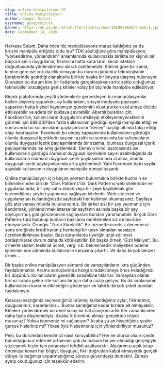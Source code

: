 ```yaml
---
slug: online-manipulasyon-27
title: Online Manipülasyon
author: Güngör Öztürk
username: gungorozturk
banner: https://ak.picdn.net/shutterstock/videos/1019939626/thumb/1.jpg
date: September 14, 2020
---
```


Herkese Selam. Daha önce hiç manipülasyona maruz kaldığınız ya da birisini manipüle ettiğiniz oldu mu? TDK sözlüğüne göre manipülasyon; "yönlendirme, yönlendirim" anlamlarında kullanılmakla birlikte bir kişinin bir başka kişinin duygularını, fikirlerini hatta kararlarını kendi istekleri doğrultusunda yönlendirmesi olarak özetlenebilir. Kimine göre bir sanat, kimine göre ise çok da etik olmayan bu durum günümüz teknolojisinin beraberinde getirdiği olanaklarla birlikte başka bir boyuta ulaşmış bulunuyor. Önceden bu durum bire bir iletişimde gerçekleşirken artık sahip olduğumuz teknolojiler aracılığıyla geniş kitleler kolay bir biçimde manipüle edilebiliyor.

Birçok platoformda çeşitli yöntemlerle gerçekleşen bu manipülasyonlar bizleri alışveriş yaparken, oy kullanırken, sosyal medyada paylaşım yaparken hatta kişisel hayatımızın gündemini oluştururken akıl almaz ölçüde etkileyebilir ve adeta bir kuklaya çevirebilir. Abartılı bulanlar için; Facebook'un, kullanıcıların duygularını etkileyip etkileyemeyeceklerini görmek için 689.000’den fazla kullanıcının gördüğü içeriği manipüle ettiği ve sonrasında bu kullanıcıların paylaşımlarını “deney” başlığı altında takip ettiği olayı hatırlayalım. Facebook bu deney kapsamında kullanıcıların gördüğü olumlu duygusal içeriklerin sayısını azalttı ve sonrasında bu kullanıcıların olumlu duygusal içerik paylaşımlarında bir azalma, olumsuz duygusal içerik paylaşımlarında ise artış gözlemledi. Deneyin ikinci aşamasında ise kullanıcıların gördüğü olumsuz duygusal içeriklerin sayısı azaltıldığında da kullanıcıların olumsuz duygusal içerik paylaşımlarında azalma, olumlu duygusal içerik paylaşımlarında artış gözlemledi. Yani Facebook hatrı sayılır sayıdaki kullanıcının duygularını manipüle etmeyi başardı.

Online manipülasyon için birçok yöntem bulunmakla birlikte bunların en bilinenlerinden biri de “Dark Patterns”dır. Dark Patterns web sitelerinde ve uygulamalarda, bir şey satın almak veya bir şeye kaydolmak gibi istemediğiniz şeyleri yapmanızı sağlayan hilelerdir. Web sitelerini ve uygulamaları kullandığınızda sayfadaki her kelimeyi okumazsınız. Sayfaya göz atıp varsayımlarda bulunursunuz. Bir şirket sizi bir şey yapmanız için kandırmak, yönlendirmek isterse bir sayfanın aslında başka bir şey söylüyormuş gibi görünmesini sağlayarak bundan yararlanabilir. Birçok Dark Patterns türü bulunup bunların bazılarını muhtemelen siz de tecrübe etmişsinizdir. Örneğin “Zorla Süreklilik”. Bir hizmette ücretsiz denemeniz sona erdiğinde kredi kartınız herhangi bir uyarı olmadan sessizce ücretlendirilmeye başlar. Bazı durumlarda üyeliğin iptal edilmesi zorlaştırılarak durum daha da kötüleştirilir. Bir başka örnek “Gizli Maliyet”. Bu örnekte sistem teslimat ücreti, vergi v.b. beklenmedik maliyetleri ödeme işleminin son adımında kullanıcının karşısına çıkartır. Ve daha birçok benzer örnek...

Bir başka online manipülasyon yöntemi de varsayılanların ikna gücünden faydalanmaktır. Arama sonuçlarında hangi sıradaki siteye önce tıkladığınızı bir düşünün. Kullanıcıların geneli ilk sıradakine tıklarlar. Varsayılan olarak birinci sırada gelen site kullanıclar için daha cazip geliyor. Bu da sıralamanın kullanıcıların kararını etkilediğini gösteriyor ve tabii ki birçok şirket bundan faydalanıyor.

Kısacası seçtiğimiz seçmediğimiz ürünler, kullandığımız oylar, fikirlerimiz, duygularımız, kararlarımız... Bunlar sandığımız kadar bizlere ait olmayabilir. Kitleleri yönlendirmek bu denli kolay bir hal almışken artık her zamankinden daha fazla düşünmeliyiz. Acaba X ürününü almayı gerçekten istiyor musunuz? Yoksa istemeniz mi sağlanıyor? Acaba şu an hissetiğiniz şeyler gerçek hisleriniz mi? Yoksa öyle hissetmeniz için yönlendiriliyor musunuz?

Peki, bu durumdan kendimizi nasıl koruyabiliriz? Her ne olursa olsun içinde bulunduğumuz internet ortamının çok da masum bir yer olmadığı gerçeğiyle yüzleşmek bizler için potansiyel tehdidi azaltacaktır. Algılarımızı açık tutup önümüze konan her bilgiyi, duyguyu, fikri doğrudan kabul etmeyerek gerçek dünya ile bağımızı koparmadığımız sürece güvendeyiz demektir. Zaman ayırıp okuduğunuz için teşekkür ederim.

